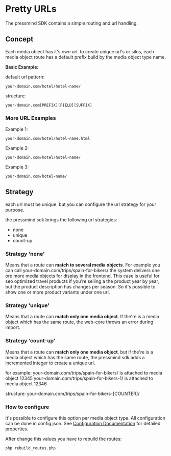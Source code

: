 # Pretty URLs

The pressmind SDK contains a simple routing and url handling. 

## Concept
Each media object has it's own url. to create unique url's or silos, 
each media object route has a default prefix build by the media object type name.
   
**Basic Example:**

default url pattern:

```
your-domain.com/hotel/hotel-name/
```

structure:
```
your-domain.com[PREFIX][FIELD][SUFFIX]
```


### More URL Examples

Example 1:
```
your-domain.com/hotel/hotel-name.html
```
Example 2:
```
your-domain.com/hotel/hotel-name/
```
Example 3:
```
your-domain.com/hotel-name/
```

## Strategy
each url must be unique. 
but you can configure the url strategy for your purpose.

the pressmind sdk brings the following url strategies:

* none
* unique
* count-up

### Strategy 'none'
Means that a route can **match to several media objects**.
For example you can call your-domain.com/trips/spain-for-bikers/ 
the system delivers one ore more media objects for display in the frontend.
This case is useful for seo optimized travel products if you're 
selling a the product year by year, but the product description has changes per season.
So it's possible to show one or more product variants under one url.

### Strategy 'unique'
Means that a route can **match only one media object**. 
If the're is a media object which has the same route, the web-core throws an error during import.

### Strategy 'count-up'
Means that a route can **match only one media object**, but if the're is a media object which has the
same route, the pressmind sdk adds a incremented integer to create a unique url.

for example:
your-domain.com/trips/spain-for-bikers/ is attached to media object 12345
your-domain.com/trips/spain-for-bikers-1/ is attached to media object 12346

structure:
your-domain.com/trips/spain-for-bikers-[COUNTER]/


### How to configure
It's possible to configure this option per media object type. 
All configuration can be done in config.json.
See [Configuration Documentation](config.md) for detailed properties.

After change this values you have to rebuild the routes:

```shell
php rebuild_routes.php
```



